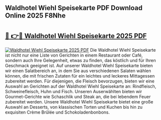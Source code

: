 ## Waldhotel Wiehl Speisekarte PDF Download Online 2025 F8Nhe

# <h2><a href="http://gc773r.nevu.top/?p=Waldhotel+Wiehl+Speisekarte">🔗 👉🔴 Waldhotel Wiehl Speisekarte 2025 PDF</a></h2>

[![Waldhotel Wiehl Speisekarte 2025 PDF](https://i.imgur.com/dBaPXMq.png)](http://gc773r.nevu.top/?p=Waldhotel+Wiehl+Speisekarte)
Die Waldhotel Wiehl Speisekarte ist nicht nur eine Liste von Gerichten in einem Restaurant oder Café, sondern auch Ihre Gelegenheit, etwas zu finden, das köstlich und für Ihren Geschmack geeignet ist. Auf unserer Waldhotel Wiehl Speisekarte bieten wir einen Salatbereich an, in dem Sie aus verschiedenen Salaten wählen können, die mit frischen Zutaten für ein leichtes und leckeres Mittagessen zubereitet werden. Für diejenigen, die Fleisch bevorzugen, bieten wir eine Auswahl an Gerichten auf der Waldhotel Wiehl Speisekarte an: Rindfleisch, Schweinefleisch, Huhn und Fisch. Unseren Auserwählten bieten wir Gourmet-Gerichte wie Schaschlik und Steak an, die bei lebendem Feuer zubereitet werden. Unsere Waldhotel Wiehl Speisekarte bietet eine große Auswahl an Desserts, von klassischen Torten und Kuchen bis hin zu exquisiten Crème Brûlée und Schokoladenbonbons.
